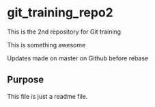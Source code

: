 # git_training_repo2
This is the 2nd repository for Git training

This is something awesome

Updates made on master on Github before rebase

## Purpose

This file is just a readme file.
